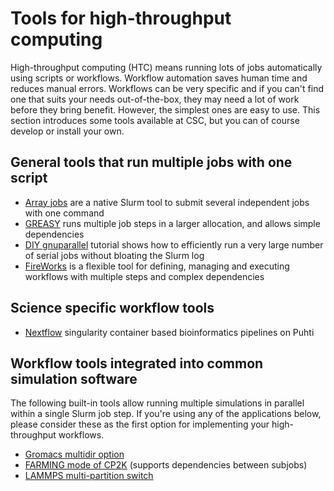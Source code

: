 # Tools for high-throughput computing

High-throughput computing (HTC) means running lots of jobs
automatically using scripts or workflows.
Workflow automation saves human time and reduces manual
errors. Workflows can be very specific and if you can't find
one that suits your needs out-of-the-box, they may need a lot
of work before they bring benefit. However, the simplest ones
are easy to use. This section introduces some tools available
at CSC, but you can of course develop or install your own.

## General tools that run multiple jobs with one script

* [Array jobs](array-jobs.md) are a native Slurm tool to 
  submit several independent jobs with one command
* [GREASY](greasy.md) runs multiple job steps in a larger 
  allocation, and allows simple dependencies
* [DIY gnuparallel](../../support/tutorials/many.md) tutorial shows 
  how to efficiently run a very large number of serial jobs without 
  bloating the Slurm log
* [FireWorks](fireworks.md) is a flexible tool for defining, managing and executing workflows with multiple steps and complex dependencies

## Science specific workflow tools

* [Nextflow](../../support/tutorials/nextflow-puhti.md) singularity 
  container based bioinformatics pipelines on Puhti

## Workflow tools integrated into common simulation software

The following built-in tools allow running multiple simulations in parallel within a single Slurm job step. If you're using any of the applications below, please consider these as the first option for implementing your high-throughput workflows.

* [Gromacs multidir option](../../apps/gromacs.md#high-throughput-computing-with-gromacs)
* [FARMING mode of CP2K](../../apps/cp2k.md#high-throughput-computing-with-cp2k) (supports dependencies between subjobs)
* [LAMMPS multi-partition switch](../../apps/lammps.md#high-throughput-computing-with-lammps)
